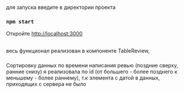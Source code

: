 для запуска введите в директории проекта

### `npm start`

Откройте [http://localhost:3000](http://localhost:3000)

##

весь функционал реализован в компоненте TableReview,

###

Сортировку данных по времени написания ревью (поздние сверху, ранние снизу) я реализовала по id (от большего - более позднего к меньшему - более раннему), т.к элемента с датой в данных, приходящих с сервера не было
